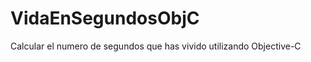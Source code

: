 VidaEnSegundosObjC
==================

Calcular el numero de segundos que has vivido utilizando Objective-C